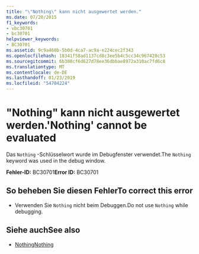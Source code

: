 ```yaml
---
title: "\"Nothing\" kann nicht ausgewertet werden."
ms.date: 07/20/2015
f1_keywords:
- vbc30701
- bc30701
helpviewer_keywords:
- BC30701
ms.assetid: 9c9a460b-5b0d-4ca7-ac9a-e224cec2f343
ms.openlocfilehash: 18341f58ad1137cd8c3ee5b4c5cc34c967428c53
ms.sourcegitcommit: 6b308cf6d627d78ee36dbbae8972a310ac7fd6c8
ms.translationtype: MT
ms.contentlocale: de-DE
ms.lasthandoff: 01/23/2019
ms.locfileid: "54704224"
---
```

# <a name="nothing-cannot-be-evaluated"></a><span data-ttu-id="4d941-102">"Nothing" kann nicht ausgewertet werden.</span><span class="sxs-lookup"><span data-stu-id="4d941-102">'Nothing' cannot be evaluated</span></span>
<span data-ttu-id="4d941-103">Das `Nothing` -Schlüsselwort wurde im Debugfenster verwendet.</span><span class="sxs-lookup"><span data-stu-id="4d941-103">The `Nothing` keyword was used in the debug window.</span></span>  
  
 <span data-ttu-id="4d941-104">**Fehler-ID:** BC30701</span><span class="sxs-lookup"><span data-stu-id="4d941-104">**Error ID:** BC30701</span></span>  
  
## <a name="to-correct-this-error"></a><span data-ttu-id="4d941-105">So beheben Sie diesen Fehler</span><span class="sxs-lookup"><span data-stu-id="4d941-105">To correct this error</span></span>  
  
-   <span data-ttu-id="4d941-106">Verwenden Sie `Nothing` nicht beim Debuggen.</span><span class="sxs-lookup"><span data-stu-id="4d941-106">Do not use `Nothing` while debugging.</span></span>  
  
## <a name="see-also"></a><span data-ttu-id="4d941-107">Siehe auch</span><span class="sxs-lookup"><span data-stu-id="4d941-107">See also</span></span>
- [<span data-ttu-id="4d941-108">Nothing</span><span class="sxs-lookup"><span data-stu-id="4d941-108">Nothing</span></span>](../../visual-basic/language-reference/nothing.md)
